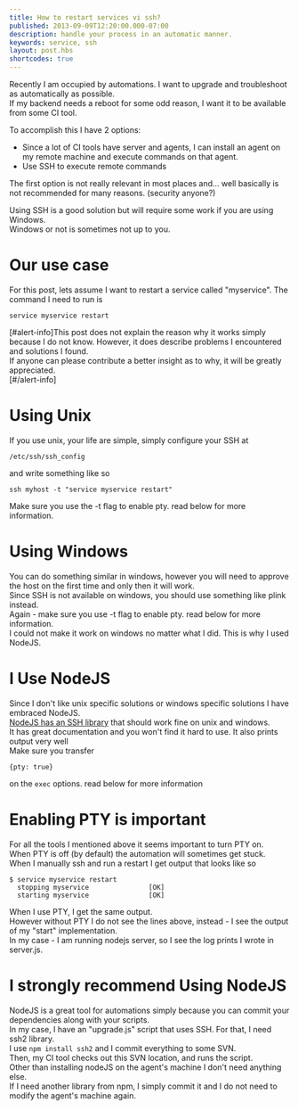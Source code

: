 ```yaml
---
title: How to restart services vi ssh? 
published: 2013-09-09T12:20:00.000-07:00
description: handle your process in an automatic manner.
keywords: service, ssh
layout: post.hbs
shortcodes: true
---
```


Recently I am occupied by automations.
I want to upgrade and troubleshoot as automatically as possible.  
If my backend needs a reboot for some odd reason, I want it to be available from some CI tool.  

To accomplish this I have 2 options:

*   Since a lot of CI tools have server and agents, I can install an agent on my remote machine and execute commands on that agent.
*   Use SSH to execute remote commands

The first option is not really relevant in most places and... well basically is not recommended for many reasons. (security anyone?)

Using SSH is a good solution but will require some work if you are using Windows.  
Windows or not is sometimes not up to you.  

# Our use case

For this post, lets assume I want to restart a service called "myservice". The command I need to run is

```
service myservice restart
```

[#alert-info]This post does not explain the reason why it works simply because I do not know.
However, it does describe problems I encountered and solutions I found.  
If anyone can please contribute a better insight as to why, it will be greatly appreciated.  
[#/alert-info]

# Using Unix

If you use unix, your life are simple, simply configure your SSH at

```
/etc/ssh/ssh_config
```

and write something like so

```
ssh myhost -t "service myservice restart"
```

Make sure you use the -t flag to enable pty. read below for more information.

# Using Windows

You can do something similar in windows, however you will need to approve the host on the first time and only then it will work.  
Since SSH is not available on windows, you should use something like plink instead.  
Again - make sure you use -t flag to enable pty. read below for more information.  
I could not make it work on windows no matter what I did. This is why I used NodeJS.  

# I Use NodeJS

Since I don't like unix specific solutions or windows specific solutions I have embraced NodeJS.  
[NodeJS has an SSH library](https://github.com/mscdex/ssh2 "NodeJS SSH Library") that should work fine on unix and windows.  
It has great documentation and you won't find it hard to use. It also prints output very well  
Make sure you transfer

```
{pty: true}
```

on the `exec` options. read below for more information

# Enabling PTY is important

For all the tools I mentioned above it seems important to turn PTY on.  
When PTY is off (by default) the automation will sometimes get stuck.  
When I manually ssh and run a restart I get output that looks like so

```
$ service myservice restart
  stopping myservice               [OK]
  starting myservice               [OK]
```

When I use PTY, I get the same output.  
However without PTY I do not see the lines above, instead - I see the output of my "start" implementation.  
In my case - I am running nodejs server, so I see the log prints I wrote in server.js.

# I strongly recommend Using NodeJS

NodeJS is a great tool for automations simply because you can commit your dependencies along with your scripts.  
In my case, I have an "upgrade.js" script that uses SSH. For that, I need ssh2 library.  
I use `npm install ssh2` and I commit everything to some SVN.  
Then, my CI tool checks out this SVN location, and runs the script.  
Other than installing nodeJS on the agent's machine I don't need anything else.  
If I need another library from npm, I simply commit it and I do not need to modify the agent's machine again.

</div>